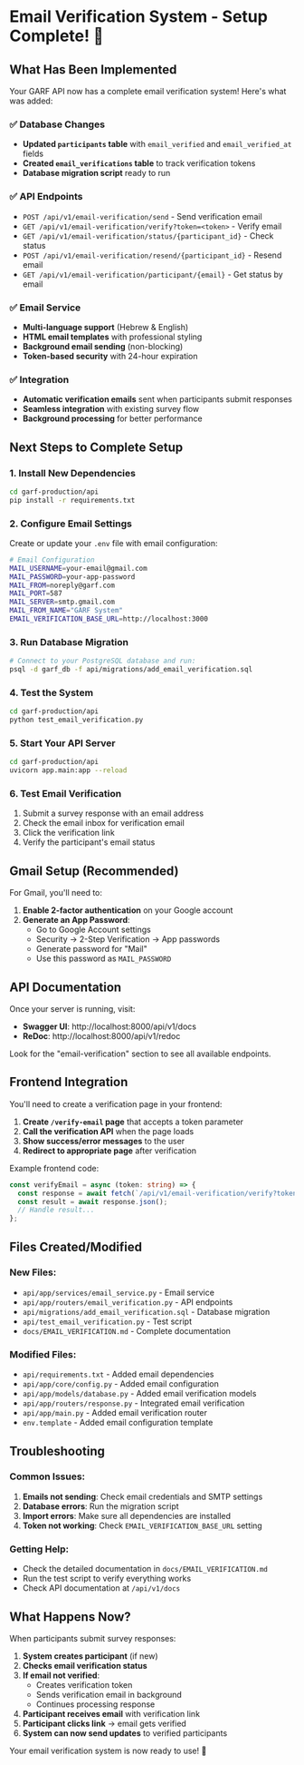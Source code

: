 # Email Verification System - Setup Complete! 🎉

## What Has Been Implemented

Your GARF API now has a complete email verification system! Here's what was added:

### ✅ Database Changes
- **Updated `participants` table** with `email_verified` and `email_verified_at` fields
- **Created `email_verifications` table** to track verification tokens
- **Database migration script** ready to run

### ✅ API Endpoints
- `POST /api/v1/email-verification/send` - Send verification email
- `GET /api/v1/email-verification/verify?token=<token>` - Verify email
- `GET /api/v1/email-verification/status/{participant_id}` - Check status
- `POST /api/v1/email-verification/resend/{participant_id}` - Resend email
- `GET /api/v1/email-verification/participant/{email}` - Get status by email

### ✅ Email Service
- **Multi-language support** (Hebrew & English)
- **HTML email templates** with professional styling
- **Background email sending** (non-blocking)
- **Token-based security** with 24-hour expiration

### ✅ Integration
- **Automatic verification emails** sent when participants submit responses
- **Seamless integration** with existing survey flow
- **Background processing** for better performance

## Next Steps to Complete Setup

### 1. Install New Dependencies
```bash
cd garf-production/api
pip install -r requirements.txt
```

### 2. Configure Email Settings
Create or update your `.env` file with email configuration:

```bash
# Email Configuration
MAIL_USERNAME=your-email@gmail.com
MAIL_PASSWORD=your-app-password
MAIL_FROM=noreply@garf.com
MAIL_PORT=587
MAIL_SERVER=smtp.gmail.com
MAIL_FROM_NAME="GARF System"
EMAIL_VERIFICATION_BASE_URL=http://localhost:3000
```

### 3. Run Database Migration
```bash
# Connect to your PostgreSQL database and run:
psql -d garf_db -f api/migrations/add_email_verification.sql
```

### 4. Test the System
```bash
cd garf-production/api
python test_email_verification.py
```

### 5. Start Your API Server
```bash
cd garf-production/api
uvicorn app.main:app --reload
```

### 6. Test Email Verification
1. Submit a survey response with an email address
2. Check the email inbox for verification email
3. Click the verification link
4. Verify the participant's email status

## Gmail Setup (Recommended)

For Gmail, you'll need to:
1. **Enable 2-factor authentication** on your Google account
2. **Generate an App Password**:
   - Go to Google Account settings
   - Security → 2-Step Verification → App passwords
   - Generate password for "Mail"
   - Use this password as `MAIL_PASSWORD`

## API Documentation

Once your server is running, visit:
- **Swagger UI**: http://localhost:8000/api/v1/docs
- **ReDoc**: http://localhost:8000/api/v1/redoc

Look for the "email-verification" section to see all available endpoints.

## Frontend Integration

You'll need to create a verification page in your frontend:

1. **Create `/verify-email` page** that accepts a token parameter
2. **Call the verification API** when the page loads
3. **Show success/error messages** to the user
4. **Redirect to appropriate page** after verification

Example frontend code:
```typescript
const verifyEmail = async (token: string) => {
  const response = await fetch(`/api/v1/email-verification/verify?token=${token}`);
  const result = await response.json();
  // Handle result...
};
```

## Files Created/Modified

### New Files:
- `api/app/services/email_service.py` - Email service
- `api/app/routers/email_verification.py` - API endpoints
- `api/migrations/add_email_verification.sql` - Database migration
- `api/test_email_verification.py` - Test script
- `docs/EMAIL_VERIFICATION.md` - Complete documentation

### Modified Files:
- `api/requirements.txt` - Added email dependencies
- `api/app/core/config.py` - Added email configuration
- `api/app/models/database.py` - Added email verification models
- `api/app/routers/response.py` - Integrated email verification
- `api/app/main.py` - Added email verification router
- `env.template` - Added email configuration template

## Troubleshooting

### Common Issues:
1. **Emails not sending**: Check email credentials and SMTP settings
2. **Database errors**: Run the migration script
3. **Import errors**: Make sure all dependencies are installed
4. **Token not working**: Check `EMAIL_VERIFICATION_BASE_URL` setting

### Getting Help:
- Check the detailed documentation in `docs/EMAIL_VERIFICATION.md`
- Run the test script to verify everything works
- Check API documentation at `/api/v1/docs`

## What Happens Now?

When participants submit survey responses:

1. **System creates participant** (if new)
2. **Checks email verification status**
3. **If email not verified**:
   - Creates verification token
   - Sends verification email in background
   - Continues processing response
4. **Participant receives email** with verification link
5. **Participant clicks link** → email gets verified
6. **System can now send updates** to verified participants

Your email verification system is now ready to use! 🚀
